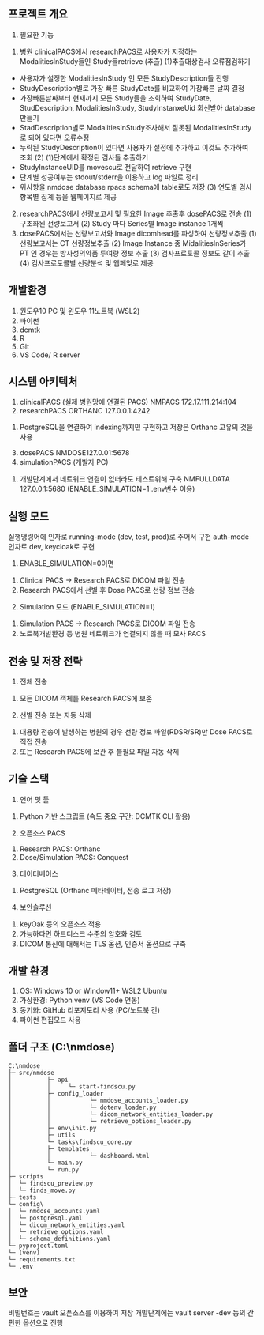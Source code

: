 ## 프로젝트 개요
1. 필요한 기능
 1) 병원 clinicalPACS에서 researchPACS로 사용자가 지정하는 ModalitiesInStudy들인 Study들retrieve (추출)
(1)추출대상검사 오류점검하기
- 사용자가 설정한 ModalitiesInStudy 인 모든 StudyDescription들 진행
- StudyDescription별로 가장 빠른 StudyDate를 비교하여 가장빠른 날짜 결정
- 가장빠른날짜부터 현재까지 모든 Study들을 조회하여 StudyDate, StudDescription, ModalitiesInStudy, StudyInstanxeUid 회신받아 database 만들기
- StadDescription별로 ModalitiesInStudy조사해서 잘못된 ModalitiesInStudy로 되어 있다면 오류수정
- 누락된 StudyDescription이 있다면 사용자가 설정에 추가하고 이것도 추가하여 조회
(2) (1)단계에서 확정된 검사들 추출하기
- StudyInstanceUID를 movescu로 전달하여 retrieve 구현
- 단계별 성공여부는 stdout/stderr을 이용하고 log 파일로 정리
- 위사항을 nmdose database rpacs schema에 table로도 저장
(3) 연도별 검사항목별 집계 등을 웹페이지로 제공
2) researchPACS에서 선량보고서 및 필요한 Image 추출후 dosePACS로 전송
(1) 구조화된 선량보고서
(2) Study 마다 Series별 Image instance 1개씩
3) dosePACS에서는 선량보고서와 Image dicomhead를 파싱하여 선량정보추출
(1) 선량보고서는 CT 선량정보추출
(2) Image Instance 중 MidalitiesInSeries가 PT 인 경우는 방사성의약품 투여량 정보 추출
(3) 검사프로토콜 정보도 같이 추출
(4) 검사프로토콜별 선량분석 및 웹페잊로 제공
## 개발환경
1. 원도우10 PC 및 윈도우 11노트북 (WSL2)
2. 파이썬
3. dcmtk
4. R
5. Git
6. VS Code/ R server
## 시스템 아키텍처
1. clinicalPACS (실제 병원망에 연결된 PACS) NMPACS 172.17.111.214:104
2. researchPACS ORTHANC 127.0.0.1:4242
1) PostgreSQL을 연결하여 indexing까지민 구현하고 저장은 Orthanc 고유의 것을 사용
3. dosePACS NMDOSE127.0.01:5678
4. simulationPACS (개발자 PC)
1) 개발단계에서 네트워크 연결이 없더라도 테스트위해 구축  NMFULLDATA 127.0.0.1:5680 (ENABLE_SIMULATION=1 .env변수 이용)
## 실행 모드
실행명령어에 인자로 running-mode (dev, test, prod)로 주어서 구현
auth-mode 인자로 dev, keycloak로 구현
1. ENABLE_SIMULATION=0이면
1) Clinical PACS → Research PACS로 DICOM 파일 전송
2) Research PACS에서 선별 후 Dose PACS로 선량 정보 전송
2. Simulation 모드 (ENABLE_SIMULATION=1)
1) Simulation PACS → Research PACS로 DICOM 파일 전송
2) 노트북개발환경 등 병원 네트워크가 연결되지 않을 때 모사 PACS
## 전송 및 저장 전략
1. 전체 전송
1) 모든 DICOM 객체를 Research PACS에 보존
2. 선별 전송 또는 자동 삭제
1) 대용량 전송이 발생하는 병원의 경우 선량 정보 파일(RDSR/SR)만 Dose PACS로 직접 전송
2) 또는 Research PACS에 보관 후 불필요 파일 자동 삭제
## 기술 스택
1. 언어 및 툴
1) Python 기반 스크립트 (속도 중요 구간: DCMTK CLI 활용)
2. 오픈소스 PACS
1) Research PACS: Orthanc
2) Dose/Simulation PACS: Conquest
3. 데이터베이스
1) PostgreSQL (Orthanc 메타데이터, 전송 로그 저장)
4. 보안솔루션
1) keyOak 등의 오픈소스 적용
2) 가능하다면 하드디스크 수준의 암호화 검토
3) DICOM 통신에 대해서는 TLS 옵션, 인증서 옵션으로 구축
## 개발 환경
1. OS: Windows 10 or Window11+ WSL2 Ubuntu
2. 가상환경: Python venv (VS Code 연동)
3. 동기화: GitHub 리포지토리 사용 (PC/노트북 간)
4. 파이썬 편집모드 사용
## 폴더 구조 (C:\nmdose)
```
C:\nmdose
├─ src/nmdose
│          ├─ api
│          │     └─ start-findscu.py
│          ├─ config_loader
│          │           └─ nmdose_accounts_loader.py
│          │           └─ dotenv_loader.py
│          │           └─ dicom_network_entities_loader.py
│          │           └─ retrieve_options_loader.py
│          ├─ env\init.py
│          ├─ utils
│          └─ tasks\findscu_core.py
│          ├─ templates
│          │           └─ dashboard.html
│          └─ main.py
│          └─ run.py
├─ scripts
│  └─ findscu_preview.py
│  └─ finds_move.py
├─ tests
└─ config\
│  └─ nmdose_accounts.yaml
│  └─ postgresql.yaml
│  └─ dicom_network_entities.yaml
│  └─ retrieve_options.yaml
│  └─ schema_definitions.yaml
└─ pyproject.toml
└─ (venv)
└─ requirements.txt
└─ .env
```
## 보안
비밀번호는 vault 오픈소스를 이용하여 저장
개발단계에는 vault server -dev 등의 간편한 옵션으로 진행
